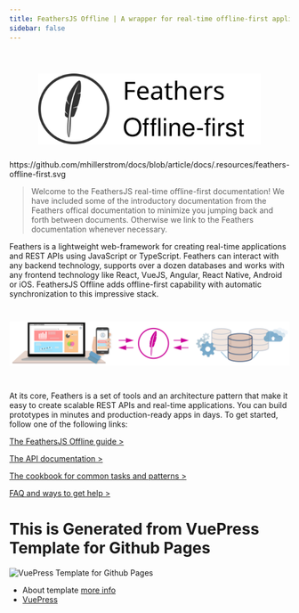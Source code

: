 ```yaml
---
title: FeathersJS Offline | A wrapper for real-time offline-first applications
sidebar: false
---
```



<img style="display:block; width: 400px; margin: 0 auto; margin-top: 4em; margin-bottom: 2em;" src=".resources/feathers-offline-first.svg" alt="FeathersJS Offline logo" />
https://github.com/mhillerstrom/docs/blob/article/docs/.resources/feathers-offline-first.svg

> Welcome to the FeathersJS real-time offline-first documentation! We have included some of the introductory documentation from the Feathers offical documentation to minimize you jumping back and forth between documents. Otherwise we link to the Feathers documentation whenever necessary.

Feathers is a lightweight web-framework for creating real-time applications and REST APIs using JavaScript or TypeScript. Feathers can interact with any backend technology, supports over a dozen databases and works with any frontend technology like React, VueJS, Angular, React Native, Android or iOS. FeathersJS Offline adds offline-first capability with automatic synchronization to this impressive stack.

<img style="margin: 2em 0;" src="/img/key-image-horizontal.png" alt="Feathers key image">

At its core, Feathers is a set of tools and an architecture pattern that make it easy to create scalable REST APIs and real-time applications. You can build prototypes in minutes and production-ready apps in days. To get started, follow one of the following links:

[The FeathersJS Offline guide >](./guides/readme.md)

[The API documentation >](./api/readme.md)

[The cookbook for common tasks and patterns >](./cookbook/readme.md)

[FAQ and ways to get help >](./help/readme.md)

# This is Generated from VuePress Template for Github Pages

![VuePress Template for Github Pages](img/feathersjs-offline-first.png)

- About template [more info](https://fruitriin.github.io/VuePressOnGithubPageTemplate/)
- [VuePress](https://vuepress.vuejs.org/) 


